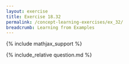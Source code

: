 ```yaml
---
layout: exercise
title: Exercise 18.32
permalink: /concept-learning-exercises/ex_32/
breadcrumb: Learning from Examples
---
```


{% include mathjax_support %}

<div><i class="arrow-up loader" data-chapter="concept-learning-exercises" data-exercise="ex_32" data-rating="0"></i></div>
{% include_relative question.md %}
